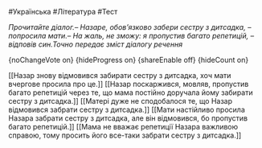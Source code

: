 #Українська #Література #Тест

*Прочитайте діалог.– Назаре, обов’язково забери сестру з дитсадка, – попросила мати.– На жаль, не зможу: я пропустив багато репетицій, – відповів син.Точно передає зміст діалогу речення*

{noChangeVote on}
{hideProgress on}
{shareEnable off}
{hideCount on}

[[Назар знову відмовився забирати сестру з дитсадка, хоч мати вчергове просила про це.]]
[[Назар поскаржився, мовляв, пропустив багато репетицій через те, що мама постійно доручала йому забирати сестру з дитсадка.]]
[[Матері дуже не сподобалося те, що Назар відмовився забрати сестру з дитсадка.]]
[[Мати настійливо просила Назара забрати сестру з дитсадка, але він відмовився, бо пропустив багато репетицій.]]
[[Мама не вважає репетиції Назара важливою справою, тому просить його все-таки забрати сестру з дитсадка.]]
